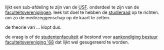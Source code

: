 lijkt een sub-afdeling te zijn van de [USF](concepten/organisaties/USF.md).
onderdeel te zijn van de [faculteitsverenigingen](concepten/organisaties/faculteitsverenigingen.md).
leek tot doel te hebben de [studieraad](concepten/organisaties/studieraad.md) op te richten.
om zo de medezeggenschap op de kaart te zetten.

de theorie van ... klopt dus.

de vraag is of de [studentenfaculteit](concepten/organisaties/studentenfaculteit.md) al bestond voor [aankondiging bestuur faculteitsvereniging '68](archief/K1/68/68.1/readme)
dat lijkt wel gesugereerd te worden.

